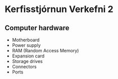 # Kerfisstjórnun Verkefni 2

## Computer hardware
* Motherboard
* Power supply
* RAM (Random Access Memory)
* Expansion card
* Storage drives
* Connectors
* Ports
